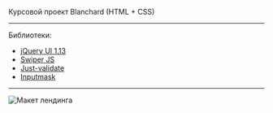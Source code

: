 Курсовой проект Blanchard (HTML + CSS)

---
Библиотеки:
- [jQuery UI 1.13](https://api.jqueryui.com/) 
- [Swiper JS](https://swiperjs.com/)
- [Just-validate](https://github.com/horprogs/Just-validate)
- [Inputmask](https://github.com/RobinHerbots/Inputmask)

___
![Макет лендинга](/blanchard.jpg)
